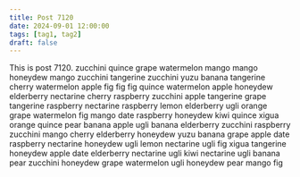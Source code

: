 ```yaml
---
title: Post 7120
date: 2024-09-01 12:00:00
tags: [tag1, tag2]
draft: false
---
```

This is post 7120.
zucchini
quince
grape
watermelon
mango
mango
honeydew
mango
zucchini
tangerine
zucchini
yuzu
banana
tangerine
cherry
watermelon
apple
fig
fig
fig
quince
watermelon
apple
honeydew
elderberry
nectarine
cherry
raspberry
zucchini
apple
tangerine
grape
tangerine
raspberry
nectarine
raspberry
lemon
elderberry
ugli
orange
grape
watermelon
fig
mango
date
raspberry
honeydew
kiwi
quince
xigua
orange
quince
pear
banana
apple
ugli
banana
elderberry
zucchini
raspberry
zucchini
mango
cherry
elderberry
honeydew
yuzu
banana
grape
apple
date
raspberry
nectarine
honeydew
ugli
lemon
nectarine
ugli
fig
xigua
tangerine
honeydew
apple
date
elderberry
nectarine
ugli
kiwi
nectarine
ugli
banana
pear
zucchini
honeydew
grape
watermelon
ugli
honeydew
pear
mango
fig

